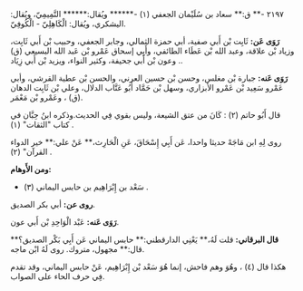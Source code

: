 ٢١٩٧ -** ق:** سعاد بن سُلَيْمان الجعفي (١) -****** ويُقال:****** التَّمِيمِيّ، ويُقال: اليشكري، ويُقال: الْكَاهِلِيّ - الْكُوفِيّ.

**رَوَى عَن:** ثَابِت بْن أَبي صفية، أبي حمزة الثمالي، وجابر الجعفي، وحبيب بْن أَبي ثَابِت، وزياد بْن علاقة، وعبد الله بْن عَطَاء الطائفي، وأَبِي إسحاق عَمْرو بْن عَبد الله البسيعي (ق) . وعون بْن أَبي جحيفة، وكثير النواء، ويزيد بْن أَبي زِيَاد.

**رَوَى عَنه:** جبارة بْن مغلس، وحسن بْن حسين العرني، والحسن بْن عطية القرشي، وأبي عَمْرو سَعِيد بْن عَمْرو الأبزاري، وسهل بْن حَمَّاد أَبُو عَتَّاب الدلال، وعلي بْن ثَابِت الدهان (ق) ، وعَمْرو بْن مَعْمَر.

قال أَبُو حاتم (٢) : كَانَ من عتق الشيعة، وليس بقوي فِي الحديث.وذكره ابنُ حِبَّان في كتاب "الثقات" (١) .

روى لِهِ ابن مَاجَهْ حديثا واحدا، عَن أَبِي إِسْحَاقَ، عَنِ الْحَارِث،** عَنْ علي:** خير الدواء القرآن" (٢) .

**ومن الأَوهام:**

- سَعْد بن إِبْرَاهِيم بن حابس اليماني (٣) .

**روى عن:** أبي بكر الصديق.

**رَوَى عَنه:** عَبْد الْوَاحِدِ بْن أَبي عون.

**قال البرقاني:** قلت لَهُ،** يَعْنِي الدارقطني:** حابس اليماني عَن أَبِي بَكْر الصديق؟** قال:** مجهول، متروك. روى لَهُ ابْن ماجه.

هكذا قال (٤) ، وهُوَ وهم فاحش، إنما هُوَ سَعْد بْن إِبْرَاهِيم، عَنْ حابس اليماني، وقد تقدم فِي حرف الحاء على الصواب.
